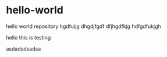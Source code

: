 # hello-world
hello world repository
hgdfuijg dhgdjfgdf dfjhgdfkjg hdfgdfukjgh

hello this is testing


asdadsdsadsa

